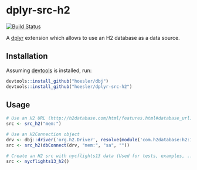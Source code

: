 # dplyr-src-h2

[![Build Status](https://travis-ci.org/hoesler/dplyr-src-h2.svg?branch=master)](https://travis-ci.org/hoesler/dplyr-src-h2)

A [dplyr](https://github.com/hadley/dplyr) extension which allows to use an H2 database as a data source.

## Installation
Assuming [devtools](https://github.com/hadley/devtools) is installed, run:
```R
devtools::install_github("hoesler/dbj")
devtools::install_github("hoesler/dplyr-src-h2")
```

## Usage
```R
# Use an H2 URL (http://h2database.com/html/features.html#database_url)
src <- src_h2("mem:")

# Use an H2Connection object
drv <- dbj::driver('org.h2.Driver', resolve(module('com.h2database:h2:1.3.176')))
src <- src_h2(dbConnect(drv, "mem:", "sa", ""))

# Create an H2 src with nycflights13 data (Used for tests, examples, ...)
src <- nycflights13_h2()
```
